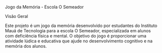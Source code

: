 Jogo da Memória - Escola O Semeador

Visão Geral

Este projeto é um jogo da memória desenvolvido por estudantes do Instituto Mauá de Tecnologia para a escola O Semeador, especializada em alunos com deficiência física e mental. O objetivo do jogo é proporcionar uma atividade lúdica e educativa que ajude no desenvolvimento cognitivo e na memória dos alunos.
